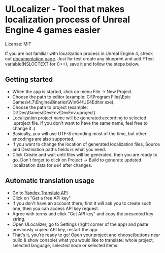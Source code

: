 # ULocalizer - Tool that makes localization process of Unreal Engine 4 games easier

License: MIT


If you are not familiar with localization process in Unreal Engine 4, check out [documentation page](https://docs.unrealengine.com/latest/INT/Gameplay/Localization/index.html). 
Just for test create any blueprint and add FText variable(NSLOCTEXT for C++), save it and follow the steps below.

Getting started
----------------------------------------
+ When the app is started, click on menu File -> New Project.
+ Choose the path to editor (example: C:\Program Files\Epic Games\4.7\Engine\Binaries\Win64\UE4Editor.exe).
+ Choose the path to project (example: D:\Dev\Games\DevEnv\DevEnv.uproject).
+ Localization project name will be generated according to selected .uproject file. If you don't want to have the same name, feel free to change it :)
+ Basically, you will use UTF-8 encoding most of the time, but other encodings are also supported.
+ If you want to change the location of generated localization files, Source and Destination paths fields is what you need.
+ Click Create and wait until files will be generated, then you are ready to go. Don't forget to click on Project -> Build to generate updated localization data for ue4 after changes.

Automatic translation usage
----------------------------------------
+ Go to [Yandex Translate API](https://tech.yandex.com/translate/)
+ Click on "Get a free API key"
+ If you don't have an account there, first it will ask you to create such one, then you can access API key request.
+ Agree with terms and click "Get API key" and copy the presented key string.
+ Open ULocalizer, go to Settings (right corner of the app) and paste previously copied API key, restart the app.
+ That's it, you're ready to go! Open your project and choose(buttons near build & show console) what you would like to translate: whole project, selected language, selected node or selected items.